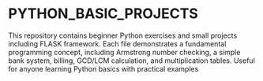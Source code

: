 # PYTHON_BASIC_PROJECTS
This repository contains beginner Python exercises and small projects including FLASK framework. Each file demonstrates a fundamental programming concept, including Armstrong number checking, a simple bank system, billing, GCD/LCM calculation, and multiplication tables. Useful for anyone learning Python basics with practical examples
